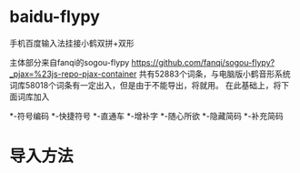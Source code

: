 # baidu-flypy
手机百度输入法挂接小鹤双拼+双形

主体部分来自fanqi的sogou-flypy https://github.com/fanqi/sogou-flypy?_pjax=%23js-repo-pjax-container 共有52883个词条，与电脑版小鹤音形系统词库58018个词条有一定出入，但是由于不能导出，将就用。
在此基础上，将下面词库加入

*-符号编码
*-快捷符号
*-直通车
*-增补字
*-随心所欲
*-隐藏简码
*-补充简码

# 导入方法






